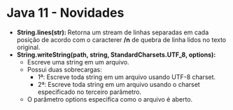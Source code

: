 # Java 11 - Novidades
- <b>String.lines(str): </b> Retorna um stream de linhas separadas em cada posição de acordo com o caracterer <b>/n</b> de quebra de linha lidos no texto original.
- <b>String.writeString(path, string, StandardCharsets.UTF_8, options): </b>
  - Escreve uma string em um arquivo.
  - Possui duas sobrecargas:
    - 1ª: Escreve toda string em um arquivo usando UTF-8 charset.
    - 2ª: Escreve toda string em um arquivo usando o charset especificado no terceiro parâmetro.
  - O parâmetro options especifica como o arquivo é aberto.
